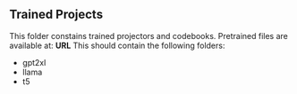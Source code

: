 ## Trained Projects

This folder constains trained projectors and codebooks. Pretrained files are available at: **URL**
This should contain the following folders:
- gpt2xl
- llama
- t5
